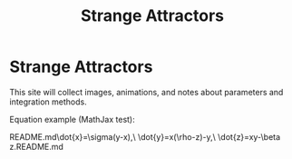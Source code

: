 ﻿---
title: Strange Attractors
---

# Strange Attractors

This site will collect images, animations, and notes about parameters and integration methods.

Equation example (MathJax test):

README.md\dot{x}=\sigma(y-x),\ \dot{y}=x(\rho-z)-y,\ \dot{z}=xy-\beta z.README.md
